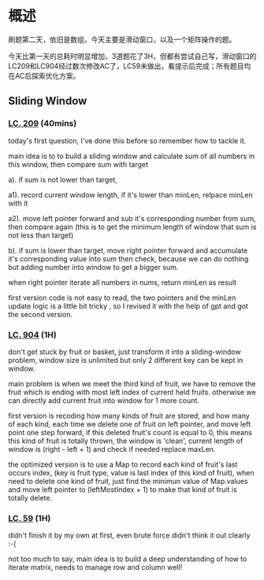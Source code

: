 # 概述

刷题第二天，依旧是数组，今天主要是滑动窗口，以及一个矩阵操作的题。

今天比第一天的总耗时明显增加，3道题花了3H，但都有尝试自己写，滑动窗口的LC209和LC904经过数次修改AC了，LC59未做出，看提示后完成；所有题目均在AC后探索优化方案。

## Sliding Window

### [LC. 209](https://leetcode.com/problems/minimum-size-subarray-sum/) (40mins)

today's first question, I've done this before so remember how to tackle it.

main idea is to to build a sliding window and calculate sum of all numbers in this window, then compare sum with target

a).  if sum is not lower than target, 

a1). record current window length, if it's lower than minLen, relpace minLen with it

a2). move left pointer forward and sub it's corresponding number from sum, then compare again (this is to get the minimum length of window that sum is not less than target)

b). if sum is lower than target, move right pointer forward and accumulate it's corresponding value into sum then check, because we can do nothing but adding number into window to get a bigger sum.

when right pointer iterate all numbers in nums, return minLen as result



first version code is not easy to read, the two pointers and the minLen update logic is a little bit tricky , so I revised it with the help of gpt and got the second version.



### [LC. 904](https://leetcode.com/problems/fruit-into-baskets/) (1H)

don't get stuck by fruit or basket, just transform it into a sliding-window problem, window size is unlimited but only 2 different key can be kept in window.

main problem is when we meet the third kind of fruit, we have to remove the fruit which is ending with most left index of current held fruits. otherwise we can directly add current fruit into window for 1 more count.

first version is recoding how many kinds of fruit are stored, and how many of each kind,  each time we delete one of fruit on left pointer, and move left point one step forward, if this deleted fruit's count is equal to 0, this means this kind of fruit is totally thrown, the window is 'clean', current length of window is (right - left + 1) and check if needed replace maxLen.

the optimized version is to use a Map to record each kind of fruit's last occurs index, (key is fruit type, value is last index of this kind of fruit), when need to delete one kind of fruit, just find the minimun value of Map.values and move left pointer to (leftMostIndex + 1) to make that kind of fruit is totally delete.



### [LC. 59](https://leetcode.com/problems/spiral-matrix-ii/) (1H)

didn't finish it by my own at first, even brute force didn't think it out clearly :-(

not too much to say, main idea is to build a deep understanding of how to iterate matrix, needs to manage row and column well!